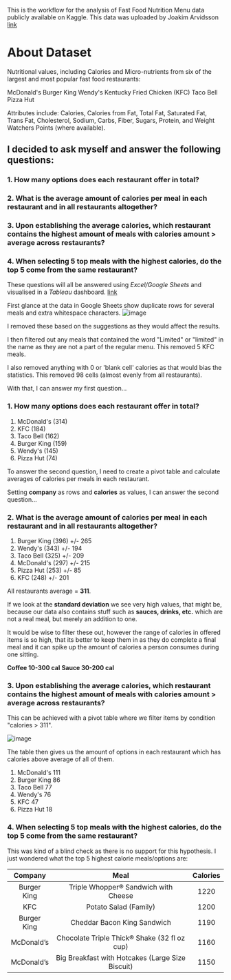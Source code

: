 This is the workflow for the analysis of Fast Food Nutrition Menu data publicly available on Kaggle. This data was uploaded by Joakim Arvidsson [link](https://www.kaggle.com/datasets/joebeachcapital/fast-food?resource=download)

# About Dataset

Nutritional values, including Calories and Micro-nutrients from six of the largest and most popular fast food restaurants:

McDonald's
Burger King
Wendy's
Kentucky Fried Chicken (KFC)
Taco Bell
Pizza Hut

Attributes include: Calories, Calories from Fat, Total Fat, Saturated Fat, Trans Fat, Cholesterol, Sodium, Carbs, Fiber, Sugars, Protein, and Weight Watchers Points (where available).

## I decided to ask myself and answer the following questions:

### 1. How many options does each restaurant offer in total?
### 2. What is the average amount of calories per meal in each restaurant and in all restaurants altogether?
### 3. Upon establishing the average calories, which restaurant contains the highest amount of meals with calories amount > average across restaurants? 
### 4. When selecting 5 top meals with the highest calories, do the top 5 come from the same restaurant?

These questions will all be answered using _Excel/Google Sheets_ and visualised in a _Tableau_ dashboard. [link](url)


First glance at the data in Google Sheets show duplicate rows for several meals and extra whitespace characters.
![image](https://github.com/Glombas/Portfolio/assets/42178209/bdc154fa-b1e0-4660-9181-32b03861090f)


I removed these based on the suggestions as they would affect the results.

I then filtered out any meals that contained the word "Limited" or "limited" in the name as they are not a part of the regular menu. This removed 5 KFC meals.

I also removed anything with 0 or 'blank cell' calories as that would bias the statistics. This removed 98 cells (almost evenly from all restaurants).

With that, I can answer my first question...

### 1. How many options does each restaurant offer in total?

1. McDonald's (314)
2. KFC (184)
3. Taco Bell (162)
4. Burger King (159)
5. Wendy's (145)
6. Pizza Hut (74)


To answer the second question, I need to create a pivot table and calculate averages of calories per meals in each restaurant.

Setting **company** as rows and **calories** as values, I can answer the second question...

### 2. What is the average amount of calories per meal in each restaurant and in all restaurants altogether?

1. Burger King (396) +/- 265
2. Wendy's (343) +/- 194
3. Taco Bell (325) +/- 209
4. McDonald's (297) +/- 215
5. Pizza Hut (253) +/- 85
6. KFC (248) +/- 201

All restaurants average = **311**.

If we look at the **standard deviation** we see very high values, that might be, because our data also contains stuff such as **sauces, drinks, etc.** which are not a real meal, but merely an addition to one.

It would be wise to filter these out, however the range of calories in offered items is so high, that its better to keep them in as they do complete a final meal and it can spike up the amount of calories a person consumes during one sitting.

**Coffee 10-300 cal**
**Sauce 30-200 cal**


### 3. Upon establishing the average calories, which restaurant contains the highest amount of meals with calories amount > average across restaurants? 

This can be achieved with a pivot table where we filter items by condition "calories > 311".

![image](https://github.com/Glombas/Portfolio/assets/42178209/3c1e0515-a133-4dd7-8c86-0f03d351cd28)


The table then gives us the amount of options in each restaurant which has calories above average of all of them.

1. McDonald's 111
2. Burger King 86
3. Taco Bell 77
4. Wendy's 76
5. KFC 47
6. Pizza Hut 18

### 4. When selecting 5 top meals with the highest calories, do the top 5 come from the same restaurant?

This was kind of a blind check as there is no support for this hypothesis. I just wondered what the top 5 highest calorie meals/options are:

| Company | Meal    | Calories    |
| :---:   | :---: | :---: |
| Burger King | Triple Whopper® Sandwich with Cheese   | 1220   |
| KFC | Potato Salad (Family)   | 1200   |
| Burger King | Cheddar Bacon King Sandwich   | 1190   |
| McDonald’s | Chocolate Triple Thick® Shake (32 fl oz cup)   | 1160   |
| McDonald’s | Big Breakfast with Hotcakes (Large Size Biscuit)   | 1150   |
